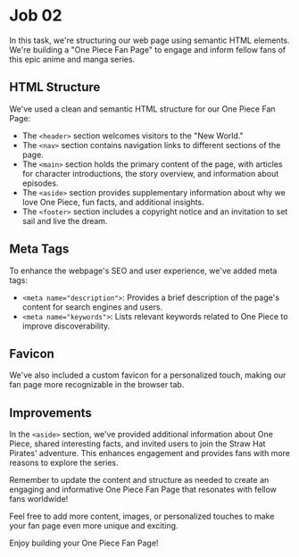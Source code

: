 # Job 02

In this task, we're structuring our web page using semantic HTML elements. We're building a "One Piece Fan Page" to engage and inform fellow fans of this epic anime and manga series.

## HTML Structure

We've used a clean and semantic HTML structure for our One Piece Fan Page:

- The `<header>` section welcomes visitors to the "New World."
- The `<nav>` section contains navigation links to different sections of the page.
- The `<main>` section holds the primary content of the page, with articles for character introductions, the story overview, and information about episodes.
- The `<aside>` section provides supplementary information about why we love One Piece, fun facts, and additional insights.
- The `<footer>` section includes a copyright notice and an invitation to set sail and live the dream.

## Meta Tags

To enhance the webpage's SEO and user experience, we've added meta tags:

- `<meta name="description">`: Provides a brief description of the page's content for search engines and users.
- `<meta name="keywords">`: Lists relevant keywords related to One Piece to improve discoverability.

## Favicon

We've also included a custom favicon for a personalized touch, making our fan page more recognizable in the browser tab.

## Improvements

In the `<aside>` section, we've provided additional information about One Piece, shared interesting facts, and invited users to join the Straw Hat Pirates' adventure. This enhances engagement and provides fans with more reasons to explore the series.

Remember to update the content and structure as needed to create an engaging and informative One Piece Fan Page that resonates with fellow fans worldwide!

Feel free to add more content, images, or personalized touches to make your fan page even more unique and exciting.

Enjoy building your One Piece Fan Page!

